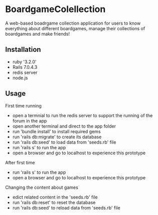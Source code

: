 # BoardgameColellection

A web-based boadrgame collection application for users to know everything about different boardgames, manage their collections of boardgames and make friends!

## Installation

- ruby '3.2.0'
- Rails 7.0.4.3
- redis server
- node.js

## Usage
First time running
- open a termnial to run the redis server to support the running of the forum in the app
- open another terminal and direct to the app folder
- run 'bundle install' to install required gems
- run 'rails db:migrate' to create its database
- run 'rails db:seed' to load data from 'seeds.rb' file
- run 'rails s' to run the app
- open a browser and go to localhost to experience this prototype

After first time
- run 'rails s' to run the app
- open a browser and go to localhost to experience this prototype

Changing the content about games
- edict related content in the 'seeds.rb' file
- run 'rails db:reset' to reset the database
- run 'rails db:seed' to reload data from 'seeds.rb' file

